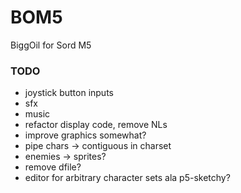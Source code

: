 # BOM5
BiggOil for Sord M5

### TODO

* joystick button inputs
* sfx
* music
* refactor display code, remove NLs
* improve graphics somewhat?
* pipe chars -> contiguous in charset
* enemies -> sprites?
* remove dfile?
* editor for arbitrary character sets ala p5-sketchy?
